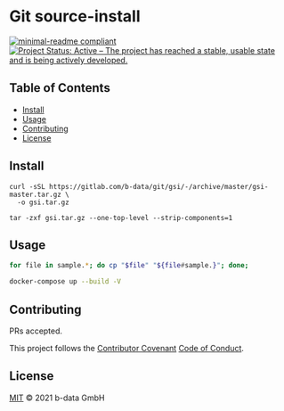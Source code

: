 # Git source-install

[![minimal-readme compliant](https://img.shields.io/badge/readme%20style-minimal-brightgreen.svg)](https://github.com/RichardLitt/standard-readme/blob/master/example-readmes/minimal-readme.md) [![Project Status: Active – The project has reached a stable, usable state and is being actively developed.](https://www.repostatus.org/badges/latest/active.svg)](https://www.repostatus.org/#active)

## Table of Contents

*  [Install](#install)
*  [Usage](#usage)
*  [Contributing](#contributing)
*  [License](#license)

## Install

```
curl -sSL https://gitlab.com/b-data/git/gsi/-/archive/master/gsi-master.tar.gz \
  -o gsi.tar.gz

tar -zxf gsi.tar.gz --one-top-level --strip-components=1
```

## Usage

```bash
for file in sample.*; do cp "$file" "${file#sample.}"; done;

docker-compose up --build -V
```

## Contributing

PRs accepted.

This project follows the
[Contributor Covenant](https://www.contributor-covenant.org)
[Code of Conduct](CODE_OF_CONDUCT.md).

## License

[MIT](LICENSE) © 2021 b-data GmbH
